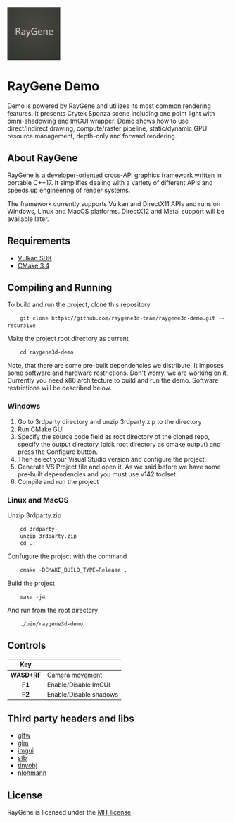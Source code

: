 <img src="https://github.com/raygene3d-team/raygene3d-demo/blob/readme/preview.jpg" width="120" height="120">

# RayGene Demo

Demo is powered by RayGene and utilizes its most common rendering features. It presents Crytek Sponza scene including one point light with omni-shadowing and ImGUI wrapper. Demo shows how to use direct/indirect drawing, compute/raster pipeline, static/dynamic GPU resource management, depth-only and forward rendering.

## About RayGene

RayGene is a developer-oriented cross-API graphics framework written in portable C++17. It simplifies dealing with a variety of different APIs and speeds up engineering of render systems.

The framework currently supports Vulkan and DirectX11 APIs and runs on Windows, Linux and MacOS platforms. DirectX12 and Metal support will be available later.

## Requirements

- [Vulkan SDK](https://vulkan.lunarg.com/)
- [CMake 3.4](https://cmake.org/download/)

## Compiling and Running

To build and run the project, clone this repository
```
    git clone https://github.com/raygene3d-team/raygene3d-demo.git --recursive
```
Make the project root directory as current
```
    cd raygene3d-demo
```

Note, that there are some pre-built dependencies we distribute. It imposes some software and hardware restrictions. Don't worry, we are working on it. Currently you need x86 architecture to build and run the demo. Software restrictions will be described below.

### Windows

1. Go to 3rdparty directory and unzip 3rdparty.zip to the directory
2. Run CMake GUI
3. Specify the source code field as root directory of the cloned repo, specify the output directory (pick root directory as cmake output) and press the Configure button.
4. Then select your Visual Studio version and configure the project.
5. Generate VS Project file and open it. As we said before we have some pre-built dependencies and you must use v142 toolset.
6. Compile and run the project

### Linux and MacOS

Unzip 3rdparty.zip
```
    cd 3rdparty
    unzip 3rdparty.zip
    cd ..
```
Confugure the project with the command
```
    cmake -DCMAKE_BUILD_TYPE=Release .
```
Build the project
```
    make -j4
```
And run from the root directory
```
    ./bin/raygene3d-demo
```

## Controls

| Key | |
| :--: | :-- |
| **WASD+RF** | Camera movement |
| **F1** | Enable/Disable ImGUI |
| **F2** | Enable/Disable shadows |

## Third party headers and libs

- [glfw](https://github.com/glfw/glfw)
- [glm](https://github.com/g-truc/glm)
- [imgui](https://github.com/ocornut/imgui)
- [stb](https://github.com/nothings/stb)
- [tinyobj](https://github.com/tinyobjloader/tinyobjloader)
- [nlohmann](https://github.com/nlohmann/json)

## License

RayGene is licensed under the [MIT license](https://github.com/raygene3d-team/raygene3d-demo/blob/main/LICENSE)